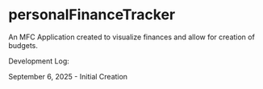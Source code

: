 # personalFinanceTracker

An MFC Application created to visualize finances and allow for creation of budgets.



Development Log:



September 6, 2025 - Initial Creation

